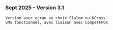 ### Sept 2025 - Version 3.1

    Version avec ecran au choix Slalom ou KCross
    SMS fonctionnel, avec liaison avec CompetFFCK

    